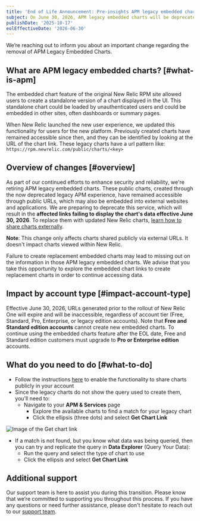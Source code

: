 ```yaml
---
title: 'End of Life Announcement: Pre-insights APM legacy embedded charts'
subject: On June 30, 2026, APM legacy embedded charts will be deprecated
publishDate: '2025-10-17'
eolEffectiveDate: '2026-06-30'
---
```


We’re reaching out to inform you about an important change regarding the removal of APM Legacy Embedded Charts.

## What are APM legacy embedded charts? [#what-is-apm]

The embedded chart feature of the original New Relic RPM site allowed users to create a standalone version of a chart displayed in the UI. This standalone chart could be loaded by unauthenticated users and could be embedded in other sites, often dashboards or summary pages.

When New Relic launched the new user experience, we updated this functionality for users for the new platform. Previously created charts have remained accessible since then, and they can be identified by looking at the URL of the chart link. These legacy charts have a url pattern like: `https://rpm.newrelic.com/public/charts/<key>`

## Overview of changes [#overview]

As part of our continued efforts to enhance security and reliability, we're retiring APM legacy embedded charts. These public charts, created through the now deprecated legacy APM experience, have remained accessible through public URLs, which may also be embedded into external websites and applications. We are preparing to deprecate this service, which will result in the **affected links failing to display the chart's data effective June 30, 2026**. To replace them with updated New Relic charts, [learn how to share charts externally](/docs/query-your-data/explore-query-data/dashboards/share-charts-dashboards-externally/).

**Note**: This change only affects charts shared publicly via external URLs. It doesn't impact charts viewed within New Relic.

Failure to create replacement embedded charts may lead to missing out on the information in those APM legacy embedded charts. We advise that you take this opportunity to explore the embedded chart links to create replacement charts in order to continue accessing data.

## Impact by account type [#impact-account-type]

Effective June 30, 2026, URLs generated prior to the rollout of New Relic One will expire and will be inaccessible, regardless of account tier (Free, Standard, Pro, Enterprise, or legacy edition accounts). Note that **Free and Standard edition accounts** cannot create new embedded charts. To continue using the embedded charts feature after the EOL date, Free and Standard edition customers must upgrade to **Pro or Enterprise edition** accounts.

## What do you need to do [#what-to-do]

- Follow the instructions [here](/docs/query-your-data/explore-query-data/dashboards/share-charts-dashboards-externally/) to enable the functionality to share charts publicly in your account
- Since the legacy charts do not show the query used to create them, you’ll need to: 
  - Navigate to your **APM & Services** page
    - Explore the available charts to find a match for your legacy chart
    - Click the ellipsis (three dots) and select **Get Chart Link**

<img
     title="Image of the Get Chart Link"
     alt="Image of the Get chart link"
     src="/images/get-chart-link.webp"
   />
  
- If a match is not found, but you know what data was being queried, then you can try and replicate the query in **Data Explorer** (Query Your Data):
  - Run the query and select the type of chart to use 
  - Click the ellipsis and select **Get Chart Link**

## Additional support

Our support team is here to assist you during this transition. Please know that we’re committed to supporting you throughout this process. If you have any questions or need further assistance, please don't hesitate to reach out to our [support team](https://support.newrelic.com/s/).
